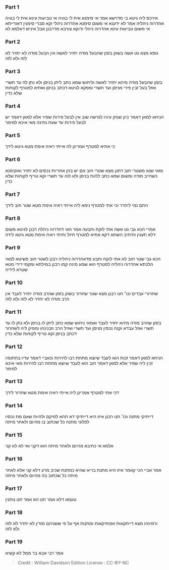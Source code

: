 
### Part 1
אירכס ליה גיטא בי מדרשא אמר אי סימנא אית לי בגויה אי טביעות עינא אית לי בגויה אהדרוה ניהליה אמר לא ידענא אי משום סימנא אהדרוה ניהלי וקא סברי סימנין דאורייתא אי משום טביעות עינא אהדרוה ניהלי ודוקא צורבא מדרבנן אבל איניש דעלמא לא

### Part 2
גופא מצא גט אשה בשוק בזמן שהבעל מודה יחזיר לאשה אין הבעל מודה לא יחזיר לא לזה ולא לזה

### Part 3
בזמן שהבעל מודה מיהא יחזיר לאשה וליחוש שמא כתב ליתן בניסן ולא נתן לה עד תשרי ואזל בעל זבין פירי מניסן ועד תשרי ומפקא לגיטא דכתב בניסן ואתיא למטרף לקוחות שלא כדין

### Part 4
הניחא למאן דאמר כיון שנתן עיניו לגרשה שוב אין לבעל פירות שפיר אלא למאן דאמר יש לבעל פירות עד שעת נתינה מאי איכא למימר

### Part 5
כי אתיא למטרף אמרינן לה אייתי ראיה אימת מטא גיטא לידך

### Part 6
ומאי שנא משטרי חוב דתנן מצא שטרי חוב אם יש בהן אחריות נכסים לא יחזיר ואוקימנא כשחייב מודה ומשום שמא כתב ללוות בניסן ולא לוה עד תשרי וקא טריף לקוחות שלא כדין

### Part 7
התם נמי ליהדר וכי אתי למטרף נימא ליה אייתי ראיה אימת מטא שטר חוב לידך

### Part 8
אמרי הכא גבי גט אשה אתי לוקח ותבעה אמר האי דהדרוה ניהלה רבנן לגיטא משום דלא תעגין ותיתיב השתא דקא אתיא למטרף תיזל ותיתי ראיה אימת מטא גיטא לידה

### Part 9
הכא גבי שטר חוב לא אתי לוקח ותבע מדאהדרוה ניהליה רבנן לשטר חוב פשיטא למאי הלכתא אהדרוה ניהליה למטרף הוא שמע מינה קמו רבנן במילתא ומקמי דידי מטא שטרא לידיה

### Part 10
שחרורי עבדים וכו׳ תנו רבנן מצא שטר שחרור בשוק בזמן שהרב מודה יחזיר לעבד אין הרב מודה לא יחזיר לא לזה ולא לזה

### Part 11
בזמן שהרב מודה מיהא יחזיר לעבד ואמאי ניחוש שמא כתב ליתן לו בניסן ולא נתן לו עד תשרי ואזל עבדא וקנה נכסין מניסן ועד תשרי ואזיל הרב וזבנינהו ומפיק ליה לשחרור דכתב בניסן וקא טריף לקוחות שלא כדין

### Part 12
הניחא למאן דאמר זכות הוא לעבד שיוצא מתחת רבו לחירות וכאביי דאמר עדיו בחתומיו זכין ליה שפיר אלא למאן דאמר חוב הוא לעבד שיוצא מתחת רבו לחירות מאי איכא למימר

### Part 13
דכי אתי למטרף אמרינן ליה אייתי ראיה אימת מטא שחרור לידך

### Part 14
דייתיקי מתנה וכו׳ תנו רבנן איזו היא דייתיקי דא תהא למיקם ולהיות שאם מת נכסיו לפלוני מתנה כל שכתוב בו מהיום ולאחר מיתה

### Part 15
אלמא אי כתיבא מהיום ולאחר מיתה הוא דקני ואי לא לא קני

### Part 16
אמר אביי הכי קאמר איזו היא מתנת בריא שהיא כמתנת שכיב מרע דלא קני אלא לאחר מיתה כל שכתוב בה מהיום ולאחר מיתה

### Part 17
טעמא דלא אמר תנו הא אמר תנו נותנין

### Part 18
ורמינהו מצא דייתקאות אפותיקאות ומתנות אף על פי ששניהם מודין לא יחזיר לא לזה ולא לזה

### Part 19
אמר רבי אבא בר ממל לא קשיא

>Credit : William Davidson Edition
>License : CC-BY-NC